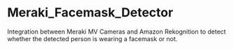 # Meraki_Facemask_Detector
Integration between Meraki MV Cameras and Amazon Rekognition to detect whether the detected person is wearing a facemask or not.
